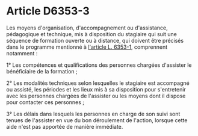 # Article D6353-3

Les moyens d'organisation, d'accompagnement ou d'assistance, pédagogique et technique, mis à disposition du stagiaire qui suit une séquence de formation ouverte ou à distance, qui doivent être précisés dans le programme mentionné à [l'article L. 6353-1][1], comprennent notamment : 
  
  
1° Les compétences et qualifications des personnes chargées d'assister le bénéficiaire de la formation ; 
  
  
2° Les modalités techniques selon lesquelles le stagiaire est accompagné ou assisté, les périodes et les lieux mis à sa disposition pour s'entretenir avec les personnes chargées de l'assister ou les moyens dont il dispose pour contacter ces personnes ; 
  
  
3° Les délais dans lesquels les personnes en charge de son suivi sont tenues de l'assister en vue du bon déroulement de l'action, lorsque cette aide n'est pas apportée de manière immédiate.

 [1]: /affichCodeArticle.do?cidTexte=LEGITEXT000006072050&idArticle=LEGIARTI000006904411&dateTexte=&categorieLien=cid